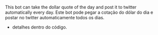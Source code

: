 This bot can take the dollar quote of the day and post it to twitter automatically every day.
Este bot pode pegar a cotação do dólar do dia e postar no twitter automaticamente todos os dias.

+ detalhes dentro do código.
